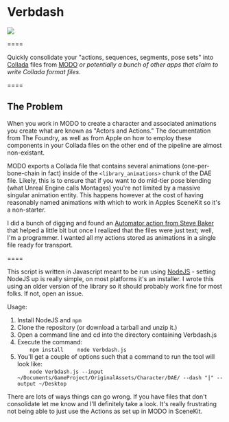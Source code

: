 # Verbdash

![](https://cloud.githubusercontent.com/assets/265838/9984968/b816ebea-5ff0-11e5-9327-754f040afa25.png)

====

Quickly consolidate your "actions, sequences, segments, pose sets" into [Collada](https://www.khronos.org/collada/) files from [MODO](http://thefoundry.co.uk) *or potentially a bunch of other apps that claim to write Collada format files.*

====

## The Problem

When you work in MODO to create a character and associated animations you create what are known as "Actors and Actions." The documentation from The Foundry, as well as from Apple on how to employ these components in your Collada files on the other end of the pipeline are almost non-existant.

MODO exports a Collada file that contains several animations (one-per-bone-chain in fact) inside of the `<library_animations>` chunk of the DAE file. Likely, this is to ensure that if you want to do mid-tier pose blending (what Unreal Engine calls Montages) you're not limited by a massive singular animation entity. This happens however at the cost of having reasonably named animations with which to work in Apples SceneKit so it's a non-starter.

I did a bunch of digging and found an [Automator action from Steve Baker](https://drive.google.com/file/d/0B1_uvI21ZYGUaGdJckdwaTRZUEk/edit) that helped a little bit but once I realized that the files were just text; well, I'm a programmer. I wanted all my actions stored as animations in a single file ready for transport.

====

This script is written in Javascript meant to be run using [NodeJS](http://nodejs.org) - setting NodeJS up is really simple, on most platforms it's an installer. I wrote this using an older version of the library so it should probably work fine for most folks. If not, open an issue.

Usage:

1. Install NodeJS and `npm`
2. Clone the repository (or download a tarball and unzip it.)
3. Open a command line and cd into the directory containing Verbdash.js
4. Execute the command:  
`    npm install`
`    node Verbdash.js`
5. You'll get a couple of options such that a command to run the tool will look like:  
`    node Verbdash.js --input ~/Documents/GameProject/OriginalAssets/Character/DAE/ --dash "|" --output ~/Desktop`

There are lots of ways things can go wrong. If you have files that don't consolidate let me know and I'll definitely take a look. It's really frustrating not being able to just use the Actions as set up in MODO in SceneKit.
